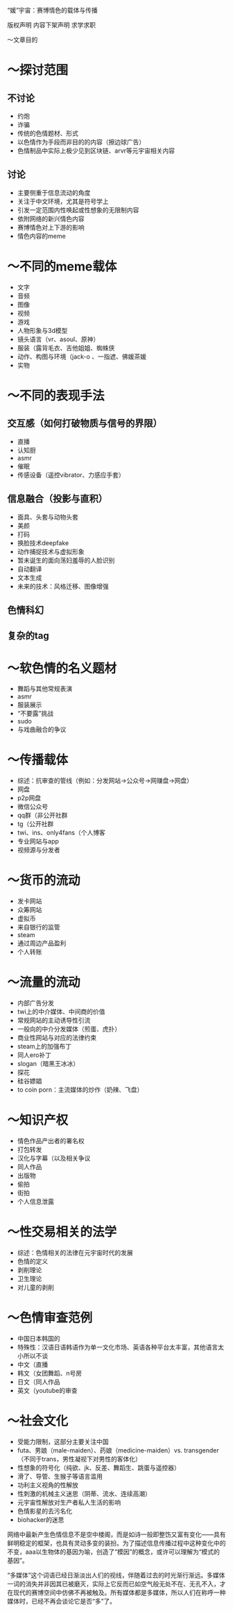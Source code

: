 “媛”宇宙：赛博情色的载体与传播

版权声明
内容下架声明
求学求职

～文章目的

～探讨范围
====
不讨论
----
- 约炮
- 诈骗
- 传统的色情题材、形式
- 以色情作为手段而非目的的内容（擦边球广告）
- 色情制品中实际上极少见到区块链、arvr等元宇宙相关内容

讨论
---- 
- 主要侧重于信息流动的角度  
- 关注于中文环境，尤其是符号学上
- 引发一定范围内性唤起或性想象的无限制内容
- 依附网络的新兴情色内容
- 赛博情色对上下游的影响
- 情色内容的meme

～不同的meme载体
====
- 文字
- 音频
- 图像
- 视频
- 游戏
- 人物形象与3d模型
- 镜头语言（vr、asoul、原神）
- 服装（露背毛衣、吉他姐姐、蜘蛛侠
- 动作、构图与环境（jack-o 、一指遮、佛媛茶媛
- 实物

～不同的表现手法
====
交互感（如何打破物质与信号的界限）
----
- 直播
- 认知厨
- asmr
- 催眠
- 传感设备（遥控vibrator、力感应手套）

信息融合（投影与直积）
----
- 面具、头套与动物头套
- 美颜
- 打码
- 换脸技术deepfake
- 动作捕捉技术与虚拟形象
- 暂未诞生的面向荡妇羞辱的人脸识别
- 自动翻译
- 文本生成
- 未来的技术：风格迁移、图像增强

色情科幻
----
复杂的tag
----

～软色情的名义题材
====
- 舞蹈与其他常规表演
- asmr
- 服装展示
- “不要露”挑战
- sudo
- 与戏曲融合的争议

～传播载体
====
- 综述：抗审查的管线（例如：分发网站->公众号->网赚盘->网盘）
- 网盘
- p2p网盘
- 微信公众号
- qq群（非公开社群
- tg（公开社群
- twi、ins、only4fans（个人博客
- 专业网站与app
- 视频源与分发者

～货币的流动
===
- 发卡网站
- 众筹网站
- 虚拟币
- 来自银行的监管
- steam
- 通过周边产品盈利
- 个人转账


～流量的流动
====
- 内部广告分发
- twi上的中介媒体、中间商的价值
- 常规网站的主动诱导性引流
- 一般向的中介分发媒体（煎蛋、虎扑）
- 商业性网站与对应的法律约束
- steam上的加强布丁
- 同人ero补丁
- slogan（暗黑王冰冰）
- 探花
- 硅谷嫖娼
- to coin porn：主流媒体的炒作（奶辣、飞盘）

～知识产权
====
- 情色作品产出者的署名权
- 打包转发
- 汉化与字幕（以及相关争议
- 同人作品
- 出版物
- 偷拍
- 街拍
- 个人信息泄露

～性交易相关的法学
===
- 综述：色情相关的法律在元宇宙时代的发展
- 色情的定义
- 剥削理论
- 卫生理论
- 对儿童的剥削

～色情审查范例
====
- 中国日本韩国的
- 特殊性：汉语日语韩语作为单一文化市场、英语各种平台太丰富，其他语言太小所以不谈
- 中文（直播
- 韩文（女团舞蹈、n号房
- 日文（同人作品
- 英文（youtube的审查

～社会文化
====
- 受能力限制，这部分主要关注中国
- futa、男娘（male-maiden）、药娘（medicine-maiden）vs. transgender（不同于trans，男性凝视下对男性的客体化）
- 性想象的符号化（纯欲、jk、反差、舞蹈生、跳蛋与遥控器）
- 滑了、导管、生猴子等语言滥用
- 功利主义视角的性解放
- 性刺激的机械主义迷思（阴蒂、流水、连续高潮）
- 元宇宙性解放对生产者私人生活的影响
- 色情影星的去污名化
- biohacker的迷思

网络中最新产生色情信息不是空中楼阁，而是如诗一般即整饬又富有变化——具有鲜明稳定的框架，也具有灵动多变的装扮。为了描述信息传播过程中这种变化中的不变，aaa以生物体的基因为喻，创造了“模因”的概念，或许可以理解为“模式的基因”。

“多媒体”这个词语已经日渐淡出人们的视线，伴随着过去的时光渐行渐远。多媒体一词的消失并非因其已被磨灭，实际上它反而已如空气般无处不在、无孔不入，才在现代的赛博空间中仿佛不再被触及。所有媒体都是多媒体，所以人们在称呼一种媒体时，已经不再会谈论它是否“多”了。


